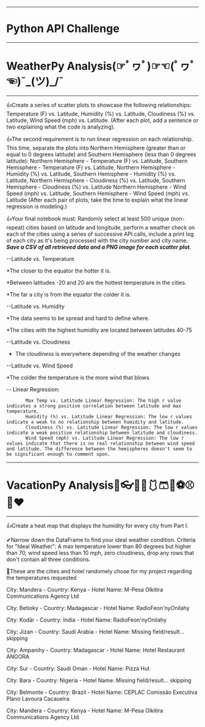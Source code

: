 ***
# Python API Challenge
***
# WeatherPy Analysis(☞ﾟヮﾟ)☞☜(ﾟヮﾟ☜)¯\_(ツ)_/¯
***
👍Create a series of scatter plots to showcase the following relationships: Temperature (F) vs. Latitude, Humidity (%) vs. Latitude, Cloudiness (%) vs. Latitude, Wind Speed (mph) vs. Latitude. (After each plot, add a sentence or two explaining what the code is analyzing).

👍The second requirement is to run linear regression on each relationship. This time, separate the plots into Northern Hemisphere (greater than or equal to 0 degrees latitude) and Southern Hemisphere (less than 0 degrees latitude): Northern Hemisphere - Temperature (F) vs. Latitude, Southern Hemisphere - Temperature (F) vs. Latitude, Northern Hemisphere - Humidity (%) vs. Latitude, Southern Hemisphere - Humidity (%) vs. Latitude, Northern Hemisphere - Cloudiness (%) vs. Latitude, Southern Hemisphere - Cloudiness (%) vs. Latitude
Northern Hemisphere - Wind Speed (mph) vs. Latitude, Southern Hemisphere - Wind Speed (mph) vs. Latitude (After each pair of plots, take the time to explain what the linear regression is modeling.)

👍Your final notebook must: Randomly select at least 500 unique (non-repeat) cities based on latitude and longitude, perform a weather check on each of the cities using a series of successive API calls, include a print log of each city as it's being processed with the city number and city name.
            ***Save a CSV of all retrieved data and a PNG image for each scatter plot.***
            
--Latitude vs. Temperature

*The closer to the equator the hotter it is.

*Between latitudes -20 and 20 are the hottest temperature in the cities.

*The far a city is from the equator the colder it is.

--Latitude vs. Humidity

*The data seems to be spread and hard to define where.

*The cities with the highest humidity are located between latitudes 40-75

--Latitude vs. Cloudiness

* The cloudiness is everywhere depending of the weather changes

--Latitude vs. Wind Speed

*The colder the temperature is the more wind that blows

-- Linear Regression:

           Max Temp vs. Latitude Linear Regression: The high r value indicates a strong positive correlation between latitude and max temperature.
           Humidity (%) vs. Latitude Linear Regression: The low r values indicate a weak to no relationship between humidity and latitude.
           Cloudiness (%) vs. Latitude Linear Regression: The low r values indicate a weak positive relationship between latitude and cloudiness.     
           Wind Speed (mph) vs. Latitude Linear Regression: The low r values indicate that there is no real relationship between wind speed and latitude. The difference between the hemispheres doesn't seem to be significant enough to comment upon.



***
# VacationPy Analysis🎉👓🥽🧤🩱🩳👚⚽⚾🏈♥
***
👍Create a heat map that displays the humidity for every city from Part I.

✔Narrow down the DataFrame to find your ideal weather condition. Criteria for "Ideal Weather": A max temperature lower than 80 degrees but higher than 70, wind speed less than 10 mph, zero cloudiness, drop any rows that don't contain all three conditions.


👀These are the cities and hotel randomely chose for my project regarding the temperatures requested 

City: Mandera - Country: Kenya - Hotel Name: M-Pesa Olkitira Communications Agency Ltd

City: Betioky - Country: Madagascar - Hotel Name: RadioFeon'nyOnilahy

City: Kodār - Country: India - Hotel Name: RadioFeon'nyOnilahy

City: Jizan - Country: Saudi Arabia - Hotel Name: Missing field/result... skipping

City: Ampanihy - Country: Madagascar - Hotel Name: Hotel Restaurant ANGORA

City: Sur - Country: Saudi Oman - Hotel Name: Pizza Hut

City: Bara - Country: Nigeria - Hotel Name: Missing field/result... skipping

City: Belmonte - Country: Brazil - Hotel Name: CEPLAC Comissão Executiva Plano Lavoura Cacaueira

City: Mandera - Country: Kenya - Hotel Name: M-Pesa Olkitira Communications Agency Ltd
